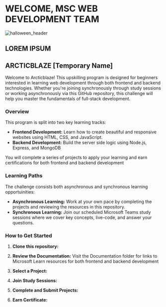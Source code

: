 # WELCOME, MSC WEB DEVELOPMENT TEAM

![halloween_header]([https://www.google.com/url?sa=i&url=https%3A%2F%2Fwww.vecteezy.com%2Fvector-art%2F24048822-full-moon-night-header-or-banner-design-with-haunted-house-scary-jack-o-lanterns-on-blurred-purple-background-for-happy-halloween-party-celebration&psig=AOvVaw3xWn1ML4XQ2VZS13M9S2p1&ust=1728737054757000&source=images&cd=vfe&opi=89978449&ved=0CBQQjRxqFwoTCJDOm8KthokDFQAAAAAdAAAAABAE.png](https://img.freepik.com/premium-vector/black-header-banner-halloween-pumpkin_47243-1382.jpg?w=1380).png)

## LOREM IPSUM

## ARCTICBLAZE [Temporary Name]

Welcome to Arcticblaze! This upskilling program is designed for beginners interested in learning web development through both frontend and backend technologies. Whether you're joining synchronously through study sessions or working asynchronously via this GitHub repository, this challenge will help you master the fundamentals of full-stack development.

### Overview

This program is split into two key learning tracks:

* **Frontend Development:** Learn how to create beautiful and responsive websites using HTML, CSS, and JavaScript.
* **Backend Development:** Build the server side logic using Node.js, Express, and MongoDB

You will complete a series of projects to apply your learning and earn certifications for both frontend and backend development

### Learning Paths

The challenge consists both asynchronous and synchronous learning opportuinities:

* **Asynchronous Learning:** Work at your own pace by completing the projects and reviewing the resources in this repository.
* **Synchronous Learning:** Join our scheduled Microsoft Teams study sessions where we cover key concepts, live-code, and answer your questions.

### How to Get Started

1. **Clone this repository:**

2. **Review the Documentation:** Visit the Documentation folder for links to Microsoft Learn resources for both frontend and backend development
3. **Select a Project:** 
4. **Join Study Sessions:**
5. **Complete and Submit Projects:**
6. **Earn Certificate:**
